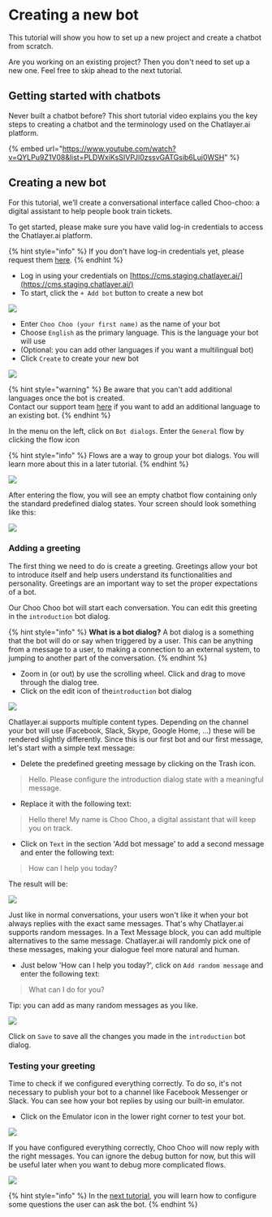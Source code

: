 # Creating a new bot

This tutorial will show you how to set up a new project and create a chatbot from scratch.

Are you working on an existing project? Then you don't need to set up a new one. Feel free to skip ahead to the next tutorial.

## Getting started with chatbots

Never built a chatbot before? This short tutorial video explains you the key steps to creating a chatbot and the terminology used on the Chatlayer.ai platform. 

{% embed url="https://www.youtube.com/watch?v=QYLPu9Z1V08&list=PLDWxiKsSIVPJl0zssvGATGsib6Luj0WSH" %}

## Creating a new bot

For this tutorial, we’ll create a conversational interface called Choo-choo: a digital assistant to help people book train tickets. 

To get started, please make sure you have valid log-in credentials to access the Chatlayer.ai platform.

{% hint style="info" %}
If you don't have log-in credentials yet, please request them [here](https://www.chatlayer.ai/contact).
{% endhint %}

* Log in using your credentials on [https://cms.staging.chatlayer.ai/](https://cms.staging.chatlayer.ai/)
* To start, click the `+ Add bot` button to create a new bot

![](../.gitbook/assets/image%20%28196%29.png)

* Enter `Choo Choo (your first name)` as the name of your bot
* Choose `English` as the primary language. This is the language your bot will use
* \(Optional: you can add other languages if you want a multilingual bot\)
* Click `Create` to create your new bot

![](../.gitbook/assets/createbot.png)

{% hint style="warning" %}
Be aware that you can't add additional languages once the bot is created.   
Contact our support team [here](https://chatlayer.zendesk.com/hc/en-us) if you want to add an additional language to an existing bot.
{% endhint %}

In the menu on the left, click on `Bot dialogs`. Enter the `General` flow by clicking the flow icon 

{% hint style="info" %}
Flows are a way to group your bot dialogs. You will learn more about this in a later tutorial.
{% endhint %}

![](../.gitbook/assets/image%20%28186%29.png)

After entering the flow, you will see an empty chatbot flow containing only the standard predefined dialog states. Your screen should look something like this:

![](../.gitbook/assets/image%20%28246%29.png)

### Adding a greeting

The first thing we need to do is create a greeting. Greetings allow your bot to introduce itself and help users understand its functionalities and personality. Greetings are an important way to set the proper expectations of a bot.

Our Choo Choo bot will start each conversation. You can edit this greeting in the `introduction` bot dialog.

{% hint style="info" %}
**What is a bot dialog?** A bot dialog is a something that the bot will do or say when triggered by a user. This can be anything from a message to a user, to making a connection to an external system, to jumping to another part of the conversation.
{% endhint %}

* Zoom in \(or out\) by use the scrolling wheel. Click and drag to move through the dialog tree.
* Click on the edit icon of the`introduction` bot dialog

![](../.gitbook/assets/image%20%28143%29.png)

Chatlayer.ai supports multiple content types. Depending on the channel your bot will use \(Facebook, Slack, Skype, Google Home, ...\) these will be rendered slightly differently. Since this is our first bot and our first message, let's start with a simple text message:

* Delete the predefined greeting message by clicking on the Trash icon.

> Hello. Please configure the introduction dialog state with a meaningful message.

* Replace it with the following text:

> Hello there! My name is Choo Choo, a digital assistant that will keep you on track.

* Click on `Text`  in the section 'Add bot message' to add a second message and enter the following text:

> How can I help you today?

The result will be:

![](../.gitbook/assets/bot-message.png)

Just like in normal conversations, your users won't like it when your bot always replies with the exact same messages. That's why Chatlayer.ai supports random messages. In a Text Message block, you can add multiple alternatives to the same message. Chatlayer.ai will randomly pick one of these messages, making your dialogue feel more natural and human.

* Just below 'How can I help you today?', click on  `Add random message` and enter the following text:

> What can I do for you?

Tip: you can add as many random messages as you like. 

![](../.gitbook/assets/image%20%2891%29.png)

Click on `Save` to save all the changes you made in the `introduction` bot dialog.

### Testing your greeting

Time to check if we configured everything correctly. To do so, it's not necessary to publish your bot to a channel like Facebook Messenger or Slack. You can see how your bot replies by using our built-in emulator.

* Click on the Emulator icon in the lower right corner to test your bot.

![](../.gitbook/assets/image%20%2876%29.png)

If you have configured everything correctly, Choo Choo will now reply with the right messages. You can ignore the debug button for now, but this will be useful later when you want to debug more complicated flows.

![](../.gitbook/assets/image%20%28228%29.png)

{% hint style="info" %}
In the [next tutorial](tutorial-adding-content.md), you will learn how to configure some questions the user can ask the bot.
{% endhint %}

